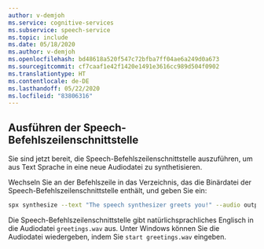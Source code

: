 ```yaml
---
author: v-demjoh
ms.service: cognitive-services
ms.subservice: speech-service
ms.topic: include
ms.date: 05/18/2020
ms.author: v-demjoh
ms.openlocfilehash: bd48618a520f547c72bfba7ff04ae6a249d0a673
ms.sourcegitcommit: cf7caaf1e42f1420e1491e3616cc989d504f0902
ms.translationtype: HT
ms.contentlocale: de-DE
ms.lasthandoff: 05/22/2020
ms.locfileid: "83806316"
---
```

## <a name="run-the-speech-cli"></a>Ausführen der Speech-Befehlszeilenschnittstelle

Sie sind jetzt bereit, die Speech-Befehlszeilenschnittstelle auszuführen, um aus Text Sprache in eine neue Audiodatei zu synthetisieren.

Wechseln Sie an der Befehlszeile in das Verzeichnis, das die Binärdatei der Speech-Befehlszeilenschnittstelle enthält, und geben Sie ein:

```bash
spx synthesize --text "The speech synthesizer greets you!" --audio output greetings.wav
```

Die Speech-Befehlszeilenschnittstelle gibt natürlichsprachliches Englisch in die Audiodatei `greetings.wav` aus.
Unter Windows können Sie die Audiodatei wiedergeben, indem Sie `start greetings.wav` eingeben.
